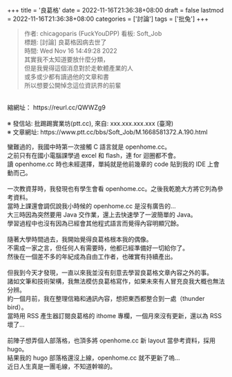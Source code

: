 +++
title = '良葛格'
date = 2022-11-16T21:36:38+08:00
draft = false
lastmod = 2022-11-16T21:36:38+08:00
categories = ['討論']
tags = ['批兔']
+++
> 作者: chicagoparis (FuckYouDPP) 看板: Soft_Job<br>
標題: [討論] 良葛格因病去世了<br>
時間: Wed Nov 16 14:49:28 2022<br>
其實我不太知道要放什麼分類，<br>
但是我覺得這個消息對於走軟體產業的人<br>
或多或少都有讀過他的文章和書<br>
所以想要公開悼念這位資訊界的前輩<br>
<br>
縮網址： https://reurl.cc/QWWZg9<br>
<br>
※ 發信站: 批踢踢實業坊(ptt.cc), 來自: xxx.xxx.xxx.xxx (臺灣)<br>
※ 文章網址: https://www.ptt.cc/bbs/Soft_Job/M.1668581372.A.190.html<br>

蠻難過的，我國中時第一次接觸 C 語言就是 openhome.cc。<br>
之前只有在國小電腦課學過 excel 和 flash，連 for 迴圈都不會。<br>
讀 openhome.cc 時也未經選擇，單純就是他前幾章的 code 貼到我的 IDE 上會動而己。<br>
<br>
一次教資芽時，我發現也有學生會看 openhome.cc。之後我乾脆大方將它列為參考資料。<br>
當時上課還會調侃說我小時候的 openhome.cc 是沒有廣告的…<br>
大三時因為突然要用 Java 交作業，還上去快速學了一波簡單的 Java。<br>
學習過程中也沒有因為已經會其他程式語言而覺得內容明顯冗餘。<br>
<br>
隨著大學時間過去，我開始覺得良葛格根本我的偶像。<br>
不需成一家之言，但任何人有需要時，他都已經準備好一切給你了。<br>
然後在一個差不多的年紀成為自由工作者，也確實有持續產出。<br>
<br>
但我到今天才發現，一直以來我並沒有刻意去學習良葛格文章內容之外的事。<br>
諸如文筆和技術架構，我無法模仿良葛格寫作，如果未來有人冒充良我大概也無法分辨。<br>
約一個月前，我在整理信箱和通訊內容，想把東西都整合到一處（thunder bird）。<br>
當時用 RSS 產生器訂閱良葛格的 ithome 專欄，一個月來沒有更新，還以為 RSS 壞了…<br>
<br>
前陣子想弄個人部落格，也頂多將 openhome.cc 新 layout 當參考資料，採用 hugo。<br>
結果我的 hugo 部落格還沒上線，openhome.cc 就不更新了嗚…<br>
近日人生真是一團毛線，不知道幹嘛的。<br>
